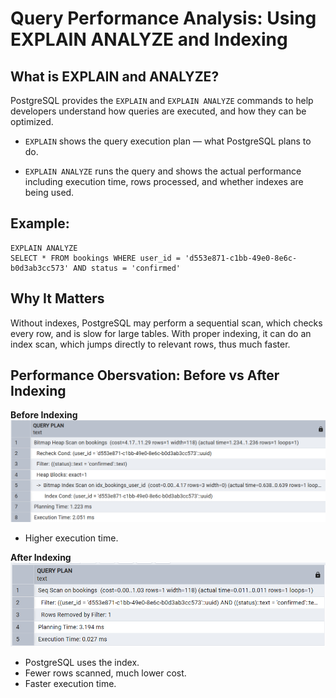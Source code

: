 # Query Performance Analysis: Using EXPLAIN ANALYZE and Indexing

## What is EXPLAIN and ANALYZE?

PostgreSQL provides the `EXPLAIN` and `EXPLAIN ANALYZE` commands to help developers understand how queries are executed, and how they can be optimized.

- `EXPLAIN` shows the query execution plan — what PostgreSQL plans to do.

- `EXPLAIN ANALYZE` runs the query and shows the actual performance including execution time, rows processed, and whether indexes are being used.

## Example:

```
EXPLAIN ANALYZE
SELECT * FROM bookings WHERE user_id = 'd553e871-c1bb-49e0-8e6c-b0d3ab3cc573' AND status = 'confirmed'
```

## Why It Matters

Without indexes, PostgreSQL may perform a sequential scan, which checks every row, and is slow for large tables.
With proper indexing, it can do an index scan, which jumps directly to relevant rows, thus much faster.

## Performance Obersvation: Before vs After Indexing

**Before Indexing**
![Before indexing](/assets/Before_indexing.png)

- Higher execution time.

**After Indexing**
![After indexing](/assets/After_indexing.png)

- PostgreSQL uses the index.
- Fewer rows scanned, much lower cost.
- Faster execution time.
